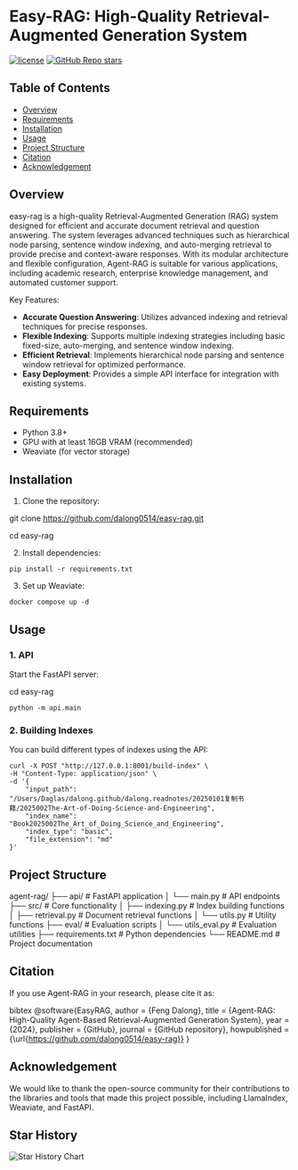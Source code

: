 # Easy-RAG: High-Quality Retrieval-Augmented Generation System

[![license](https://img.shields.io/github/license/mashape/apistatus.svg?maxAge=2592000)](https://github.com/yourusername/agent-rag/blob/main/LICENSE)
[![GitHub Repo stars](https://img.shields.io/github/stars/yourusername/agent-rag?style=social)](https://github.com/yourusername/agent-rag/stargazers)

## Table of Contents

- [Overview](#overview)
- [Requirements](#requirements)
- [Installation](#installation)
- [Usage](#usage)
- [Project Structure](#project-structure)
- [Citation](#citation)
- [Acknowledgement](#acknowledgement)

## Overview

easy-rag is a high-quality Retrieval-Augmented Generation (RAG) system designed for efficient and accurate document retrieval and question answering. The system leverages advanced techniques such as hierarchical node parsing, sentence window indexing, and auto-merging retrieval to provide precise and context-aware responses. With its modular architecture and flexible configuration, Agent-RAG is suitable for various applications, including academic research, enterprise knowledge management, and automated customer support.

Key Features:
- **Accurate Question Answering**: Utilizes advanced indexing and retrieval techniques for precise responses.
- **Flexible Indexing**: Supports multiple indexing strategies including basic fixed-size, auto-merging, and sentence window indexing.
- **Efficient Retrieval**: Implements hierarchical node parsing and sentence window retrieval for optimized performance.
- **Easy Deployment**: Provides a simple API interface for integration with existing systems.

## Requirements

- Python 3.8+
- GPU with at least 16GB VRAM (recommended)
- Weaviate (for vector storage)

## Installation

1. Clone the repository:

git clone https://github.com/dalong0514/easy-rag.git

cd easy-rag

2. Install dependencies:

```
pip install -r requirements.txt
```

3. Set up Weaviate:

```
docker compose up -d
```

## Usage

### 1. API

Start the FastAPI server:

cd easy-rag

```
python -m api.main
```

### 2. Building Indexes

You can build different types of indexes using the API:

```
curl -X POST "http://127.0.0.1:8001/build-index" \
-H "Content-Type: application/json" \
-d '{
    "input_path": "/Users/Daglas/dalong.github/dalong.readnotes/20250101复制书籍/2025002The-Art-of-Doing-Science-and-Engineering",
    "index_name": "Book2025002The_Art_of_Doing_Science_and_Engineering",
    "index_type": "basic",
    "file_extension": "md"
}'
```

## Project Structure

agent-rag/
├── api/ # FastAPI application
│ └── main.py # API endpoints
├── src/ # Core functionality
│ ├── indexing.py # Index building functions
│ ├── retrieval.py # Document retrieval functions
│ └── utils.py # Utility functions
├── eval/ # Evaluation scripts
│ └── utils_eval.py # Evaluation utilities
├── requirements.txt # Python dependencies
└── README.md # Project documentation


## Citation

If you use Agent-RAG in your research, please cite it as:

bibtex
@software{EasyRAG,
author = {Feng Dalong},
title = {Agent-RAG: High-Quality Agent-Based Retrieval-Augmented Generation System},
year = {2024},
publisher = {GitHub},
journal = {GitHub repository},
howpublished = {\url{https://github.com/dalong0514/easy-rag}}
}


## Acknowledgement

We would like to thank the open-source community for their contributions to the libraries and tools that made this project possible, including LlamaIndex, Weaviate, and FastAPI.

## Star History

![Star History Chart](https://api.star-history.com/svg?repos=dalong0514/easy-rag&type=Date)